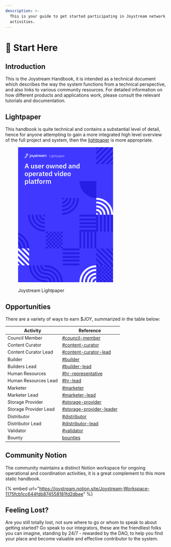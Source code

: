 ```yaml
---
description: >-
  This is your guide to get started participating in Joystream network
  activities.
---
```


# 🎯 Start Here

## Introduction

This is the Joystream Handbook, it is intended as a technical document which describes the way the system functions from a technical perspective, and also links to various community resources. For detailed information on how different products and applications work, please consult the relevant tutorials and documentation.

## Lightpaper

This handbook is quite technical and contains a substantial level of detail, hence for anyone attempting to gain a more integrated high level overview of the full project and system, then the [lightpaper](http://www.joystream.org/lightpaper.pdf) is more appropriate.

<figure><img src=".gitbook/assets/Into page.png" alt="Joystream Lightpaper"><figcaption><p>Joystream Lightpaper</p></figcaption></figure>

## Opportunities

There are a variety of ways to earn $JOY, summarized in the table below:

| Activity              | Reference                                                                         |
| --------------------- | --------------------------------------------------------------------------------- |
| Council Member        | [#council-member](system/council.md#council-member "mention")                     |
| Content Curator       | [#content-curator](system/content-directory/#content-curator "mention")           |
| Content Curator Lead  | [#content-curator-lead](system/content-directory/#content-curator-lead "mention") |
| Builder               | [#builder](system/builders.md#builder "mention")                                  |
| Builders Lead         | [#builder-lead](system/builders.md#builder-lead "mention")                        |
| Human Resources       | [#hr-representative](system/human-resources.md#hr-representative "mention")       |
| Human Resources Lead  | [#hr-lead](system/human-resources.md#hr-lead "mention")                           |
| Marketer              | [#marketer](system/marketers.md#marketer "mention")                               |
| Marketer Lead         | [#marketer-lead](system/marketers.md#marketer-lead "mention")                     |
| Storage Provider      | [#storage-provider](system/storage/#storage-provider "mention")                   |
| Storage Provider Lead | [#storage-provider-leader](system/storage/#storage-provider-leader "mention")     |
| Distributor           | [#distributor](system/storage/#distributor "mention")                             |
| Distributor Lead      | [#distributor-lead](system/storage/#distributor-lead "mention")                   |
| Validator             | [#validator](system/validation.md#validator "mention")                            |
| Bounty                | [bounties](system/bounties/ "mention")                                            |

## Community Notion

The community maintains a distinct Notion workspace for ongoing operational and coordination activities, it is a great complement to this more static handbook.

{% embed url="https://joystream.notion.site/Joystream-Workspace-1175fcb1cc644fdb874558181fd2dbee" %}

## Feeling Lost?

Are you still totally lost, not sure where to go or whom to speak to about getting started? Go speak to our integrators, these are the friendliest folks you can imagine, standing by 24/7 - rewarded by the DAO, to help you find your place and become valuable and effective contributor to the system.
